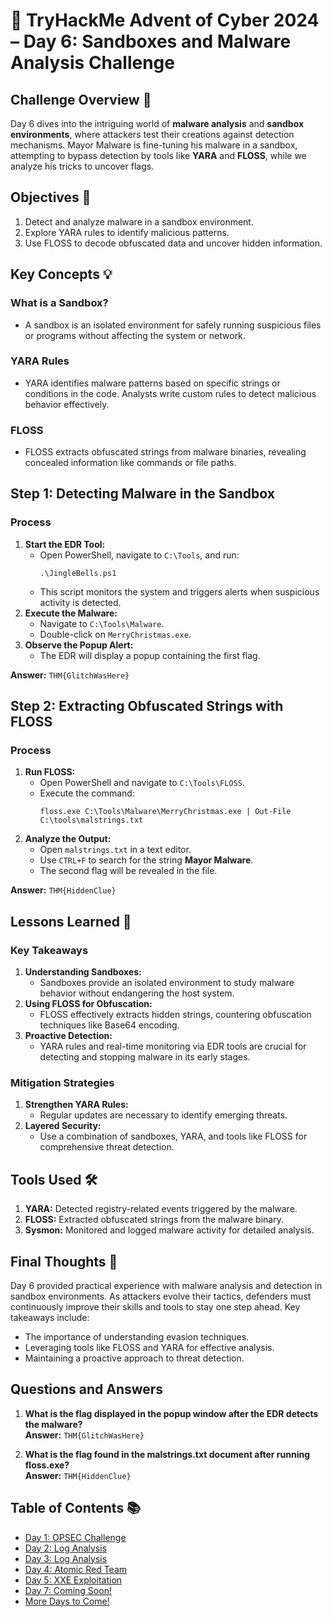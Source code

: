 # 🎄 TryHackMe Advent of Cyber 2024 – Day 6: Sandboxes and Malware Analysis Challenge

## Challenge Overview 🎅

Day 6 dives into the intriguing world of **malware analysis** and **sandbox environments**, where attackers test their creations against detection mechanisms. Mayor Malware is fine-tuning his malware in a sandbox, attempting to bypass detection by tools like **YARA** and **FLOSS**, while we analyze his tricks to uncover flags.

## Objectives 🎯

1. Detect and analyze malware in a sandbox environment.
2. Explore YARA rules to identify malicious patterns.
3. Use FLOSS to decode obfuscated data and uncover hidden information.

## Key Concepts 💡

### What is a Sandbox?
- A sandbox is an isolated environment for safely running suspicious files or programs without affecting the system or network.

### YARA Rules
- YARA identifies malware patterns based on specific strings or conditions in the code. Analysts write custom rules to detect malicious behavior effectively.

### FLOSS
- FLOSS extracts obfuscated strings from malware binaries, revealing concealed information like commands or file paths.

## Step 1: Detecting Malware in the Sandbox

### Process
1. **Start the EDR Tool:**
   - Open PowerShell, navigate to `C:\Tools`, and run:
     ```
     .\JingleBells.ps1
     ```
   - This script monitors the system and triggers alerts when suspicious activity is detected.
2. **Execute the Malware:**
   - Navigate to `C:\Tools\Malware`.
   - Double-click on `MerryChristmas.exe`.
3. **Observe the Popup Alert:**
   - The EDR will display a popup containing the first flag.

**Answer:** `THM{GlitchWasHere}`

## Step 2: Extracting Obfuscated Strings with FLOSS

### Process
1. **Run FLOSS:**
   - Open PowerShell and navigate to `C:\Tools\FLOSS`.
   - Execute the command:
     ```
     floss.exe C:\Tools\Malware\MerryChristmas.exe | Out-File C:\tools\malstrings.txt
     ```
2. **Analyze the Output:**
   - Open `malstrings.txt` in a text editor.
   - Use `CTRL+F` to search for the string **Mayor Malware**.
   - The second flag will be revealed in the file.

**Answer:** `THM{HiddenClue}`

## Lessons Learned 🌟

### Key Takeaways
1. **Understanding Sandboxes:**
   - Sandboxes provide an isolated environment to study malware behavior without endangering the host system.
2. **Using FLOSS for Obfuscation:**
   - FLOSS effectively extracts hidden strings, countering obfuscation techniques like Base64 encoding.
3. **Proactive Detection:**
   - YARA rules and real-time monitoring via EDR tools are crucial for detecting and stopping malware in its early stages.

### Mitigation Strategies
1. **Strengthen YARA Rules:**
   - Regular updates are necessary to identify emerging threats.
2. **Layered Security:**
   - Use a combination of sandboxes, YARA, and tools like FLOSS for comprehensive threat detection.

## Tools Used 🛠️

1. **YARA:** Detected registry-related events triggered by the malware.
2. **FLOSS:** Extracted obfuscated strings from the malware binary.
3. **Sysmon:** Monitored and logged malware activity for detailed analysis.

## Final Thoughts 🎁

Day 6 provided practical experience with malware analysis and detection in sandbox environments. As attackers evolve their tactics, defenders must continuously improve their skills and tools to stay one step ahead. Key takeaways include:
- The importance of understanding evasion techniques.
- Leveraging tools like FLOSS and YARA for effective analysis.
- Maintaining a proactive approach to threat detection.

## Questions and Answers

1. **What is the flag displayed in the popup window after the EDR detects the malware?**  
   **Answer:** `THM{GlitchWasHere}`

2. **What is the flag found in the malstrings.txt document after running floss.exe?**  
   **Answer:** `THM{HiddenClue}`

## Table of Contents 📚

- [Day 1: OPSEC Challenge](day1.md)
- [Day 2: Log Analysis](day2.md)
- [Day 3: Log Analysis](day3.md)
- [Day 4: Atomic Red Team](day4.md)
- [Day 5: XXE Exploitation](day5.md)
- [Day 7: Coming Soon!](day7.md)
- [More Days to Come!](README.md)
